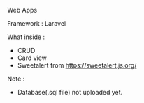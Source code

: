 Web Apps

Framework : Laravel

What inside :
- CRUD
- Card view
- Sweetalert from https://sweetalert.js.org/

Note :
- Database(.sql file) not uploaded yet.
